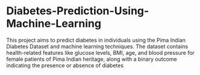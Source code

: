 # Diabetes-Prediction-Using-Machine-Learning
This project aims to predict diabetes in individuals using the Pima Indian Diabetes Dataset and machine learning techniques. The dataset contains health-related features like glucose levels, BMI, age, and blood pressure for female patients of Pima Indian heritage, along with a binary outcome indicating the presence or absence of diabetes
